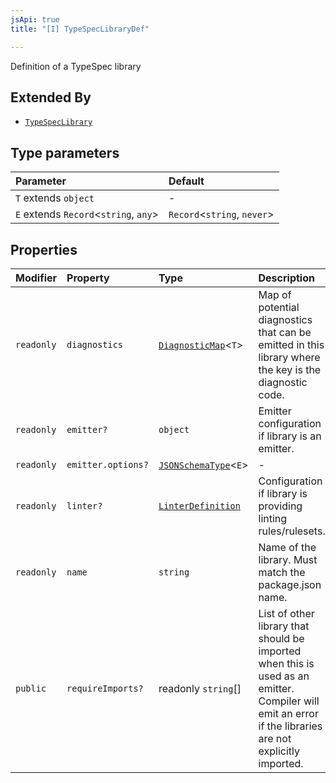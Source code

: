 ```yaml
---
jsApi: true
title: "[I] TypeSpecLibraryDef"

---
```

Definition of a TypeSpec library

## Extended By

- [`TypeSpecLibrary`](TypeSpecLibrary.md)

## Type parameters

| Parameter | Default |
| :------ | :------ |
| `T` extends `object` | - |
| `E` extends `Record`<`string`, `any`\> | `Record`<`string`, `never`\> |

## Properties

| Modifier | Property | Type | Description |
| :------ | :------ | :------ | :------ |
| `readonly` | `diagnostics` | [`DiagnosticMap`](../type-aliases/DiagnosticMap.md)<`T`\> | Map of potential diagnostics that can be emitted in this library where the key is the diagnostic code. |
| `readonly` | `emitter?` | `object` | Emitter configuration if library is an emitter. |
| `readonly` | `emitter.options?` | [`JSONSchemaType`](../type-aliases/JSONSchemaType.md)<`E`\> | - |
| `readonly` | `linter?` | [`LinterDefinition`](LinterDefinition.md) | Configuration if library is providing linting rules/rulesets. |
| `readonly` | `name` | `string` | Name of the library. Must match the package.json name. |
| `public` | `requireImports?` | readonly `string`[] | List of other library that should be imported when this is used as an emitter.<br />Compiler will emit an error if the libraries are not explicitly imported. |
